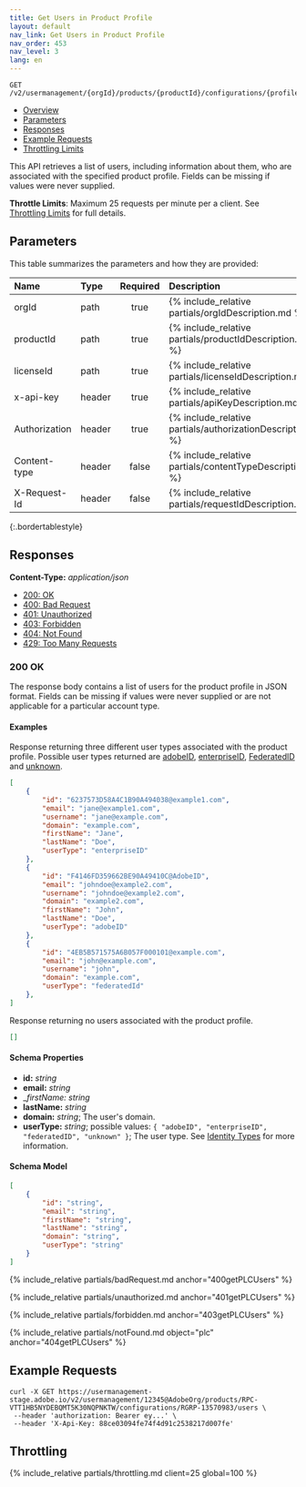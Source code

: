 ```yaml
---
title: Get Users in Product Profile
layout: default
nav_link: Get Users in Product Profile
nav_order: 453
nav_level: 3
lang: en
---
```


```
GET /v2/usermanagement/{orgId}/products/{productId}/configurations/{profileId}/users
```

* [Overview](#intro)
* [Parameters](#parameters)
* [Responses](#responses)
* [Example Requests](#exampleRequests)
* [Throttling Limits](#throttle)

<a name="intro" class="api-ref-subtitle"></a>
This API retrieves a list of users, including information about them, who are associated with the specified product profile. Fields can be missing if values were never supplied.

__Throttle Limits__: Maximum 25 requests per minute per a client. See [Throttling Limits](#throttle) for full details.

## <a name="parameters" class="api-ref-subtitle">Parameters</a>

This table summarizes the parameters and how they are provided:

| Name | Type | Required | Description |
| :---- | :------ | :---: | :------ |
| orgId | path | true | {% include_relative partials/orgIdDescription.md %} |
| productId | path | true | {% include_relative partials/productIdDescription.md %} |
| licenseId | path | true | {% include_relative partials/licenseIdDescription.md %} |
| x-api-key | header | true | {% include_relative partials/apiKeyDescription.md %} |
| Authorization | header | true | {% include_relative partials/authorizationDescription.md %} |
| Content-type | header | false | {% include_relative partials/contentTypeDescription.md %} |
| X-Request-Id | header | false | {% include_relative partials/requestIdDescription.md %} |
{:.bordertablestyle}

## <a name="responses" class="api-ref-subtitle">Responses</a>

__Content-Type:__ _application/json_

- [200: OK](#200getPLCUsers)
- [400: Bad Request](#400getPLCUsers)
- [401: Unauthorized](#401getPLCUsers)
- [403: Forbidden](#403getPLCUsers)
- [404: Not Found](#404getPLCUsers)
- [429: Too Many Requests](#throttle)

### <a name="200getPLCUsers" class="api-ref-subtitle">200 OK</a>
The response body contains a list of users for the product profile in JSON format. Fields can be missing if values were never supplied or are not applicable for a particular account type.

#### Examples
Response returning three different user types associated with the product profile. Possible user types returned are [adobeID](glossary.html#adobeId), [enterpriseID](glossary.html#enterpriseId), [FederatedID](glossary.html#federatedId) and [unknown](glossary.html#unknownUserType). 

```json
[
    {
        "id": "6237573D58A4C1B90A494038@example1.com",
        "email": "jane@example1.com",
        "username": "jane@example.com",
        "domain": "example.com",
        "firstName": "Jane",
        "lastName": "Doe",
        "userType": "enterpriseID"
    },
    {
        "id": "F4146FD359662BE90A49410C@AdobeID",
        "email": "johndoe@example2.com",
        "username": "johndoe@example2.com",
        "domain": "example2.com",
        "firstName": "John",
        "lastName": "Doe",
        "userType": "adobeID"
    },
    {
        "id": "4EB5B571575A6B057F000101@example.com",
        "email": "john@example.com",
        "username": "john",
        "domain": "example.com",
        "userType": "federatedId"
    },
]
```

Response returning no users associated with the product profile.

```json
[]
```

#### Schema Properties

* __id:__ _string_
* __email:__ _string_
* __firstName:_ _string_
* __lastName:__ _string_
* __domain:__ _string_; The user's domain.
* __userType:__ _string_; possible values: `{ "adobeID", "enterpriseID", "federatedID", "unknown" }`; The user type. See [Identity Types](glossary.html#identity) for more information.

#### Schema Model

```json
[ 
    {
        "id": "string",
        "email": "string",
        "firstName": "string",
        "lastName": "string",
        "domain": "string",
        "userType": "string"
    } 
]
```

{% include_relative partials/badRequest.md anchor="400getPLCUsers" %}

{% include_relative partials/unauthorized.md anchor="401getPLCUsers" %}

{% include_relative partials/forbidden.md anchor="403getPLCUsers" %}

{% include_relative partials/notFound.md object="plc" anchor="404getPLCUsers" %}

## <a name="exampleRequests" class="api-ref-subtitle">Example Requests</a>
```
curl -X GET https://usermanagement-stage.adobe.io/v2/usermanagement/12345@AdobeOrg/products/RPC-VTT1HB5NYDEBQMT5K30NQPNKTW/configurations/RGRP-13570983/users \
 --header 'authorization: Bearer ey...' \
 --header 'X-Api-Key: 88ce03094fe74f4d91c2538217d007fe'
```

## <a name="throttle" class="api-ref-subtitle">Throttling</a>

{% include_relative partials/throttling.md client=25 global=100 %}
